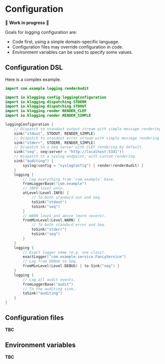 # Configuration

🚧 **Work in progress** 🚧

Goals for logging configuration are:

- Code first, using a simple domain-specific language.
- Configuration files may override configuration in code.
- Environment variables can be used to specify some values.

## Configuration DSL

Here is a complex example.

```kotlin
import com.example.logging.renderAudit

import io.klogging.config.loggingConfiguration
import io.klogging.dispatching.STDERR
import io.klogging.dispatching.STDOUT
import io.klogging.render.RENDER_CLEF
import io.klogging.render.RENDER_SIMPLE

loggingConfiguration {
    // Dispatch to standout output stream with simple message rendering.
    sink("stdout", STDOUT, RENDER_SIMPLE)
    // Dispatch to standout error stream with simple message rendering.
    sink("stderr", STDERR, RENDER_SIMPLE)
    // Dispatch to a Seq server with CLEF rendering by default.
    sink("seq", seq(server = "http://localhost:5341"))
    // Dispatch to a syslog endpoint, with custom rendering.
    sink("auditing") {
        syslog(config = "syslogConfig") { render(renderAudit) }
    }
    logging {
        // Log everything from `com.example` base.
        fromLoggerBase("com.example")
        // INFO level only.
        atLevel(Level.INFO) {
            // To both standard out and Seq.
            toSink("stdout")
            toSink("seq")
        }
        // WARN level and above (more severe).
        fromMinLevel(Level.WARN) {
            // To both standard error and Seq.
            toSink("stderr")
            toSink("seq")
        }
    }
    logging {
        // Exact logger name (e.g. one class).
        exactLogger("com.example.service.FancyService")
        // Log from DEBUG to Seq.
        fromMinLevel(Level.DEBUG) { to Sink("seq") }
    }
    logging {
        // Log all audit events.
        fromLoggerBase("audit")
        // To the auditing sink.
        toSink("auditing")
    }
}
```

## Configuration files

**TBC**

## Environment variables

**TBC**
